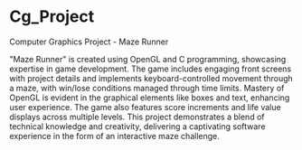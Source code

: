# Cg_Project
Computer Graphics Project - Maze Runner

"Maze Runner" is created using OpenGL and C programming, showcasing expertise in game development. The game includes engaging front screens with project details and implements keyboard-controlled movement through a maze, with win/lose conditions managed through time limits. Mastery of OpenGL is evident in the graphical elements like boxes and text, enhancing user experience. The game also features score increments and life value displays across multiple levels. This project demonstrates a blend of technical knowledge and creativity, delivering a captivating software experience in the form of an interactive maze challenge.
